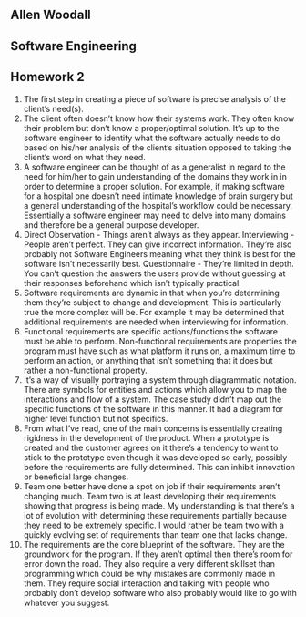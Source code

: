 ﻿## Allen Woodall
## Software Engineering
## Homework 2

1. The first step in creating a piece of software is precise analysis of the client’s need(s).
2. The client often doesn’t know how their systems work. They often know their problem but don’t know a proper/optimal solution. It’s up to the software engineer to identify what the software actually needs to do based on his/her analysis of the client’s situation opposed to taking the client’s word on what they need.
3. A software engineer can be thought of as a generalist in regard to the need for him/her to gain understanding of the domains they work in in order to determine a proper solution. For example, if making software for a hospital one doesn’t need intimate knowledge of brain surgery but a general understanding of the hospital’s workflow could be necessary. Essentially a software engineer may need to delve into many domains and therefore be a general purpose developer.
4. Direct Observation - Things aren’t always as they appear. Interviewing - People aren’t perfect. They can give incorrect information. They’re also probably not Software Engineers meaning what they think is best for the software isn’t necessarily best. Questionnaire - They’re limited in depth. You can’t question the answers the users provide without guessing at their responses beforehand which isn’t typically practical.
5. Software requirements are dynamic in that when you’re determining them they’re subject to change and development. This is particularly true the more complex will be. For example it may be determined that additional requirements are needed when interviewing for information.
6. Functional requirements are specific actions/functions the software must be able to perform. Non-functional requirements are properties the program must have such as what platform it runs on, a maximum time to perform an action, or anything that isn’t something that it does but rather a non-functional property.
7. It’s a way of visually portraying a system through diagrammatic notation. There are symbols for entities and actions which allow you to map the interactions and flow of a system. The case study didn’t map out the specific functions of the software in this manner. It had a diagram for higher level function but not specifics.
8. From what I’ve read, one of the main concerns is essentially creating rigidness in the development of the product. When a prototype is created and the customer agrees on it there’s a tendency to want to stick to the prototype even though it was developed so early, possibly before the requirements are fully determined. This can inhibit innovation or beneficial large changes.
9. Team one better have done a spot on job if their requirements aren’t changing much. Team two is at least developing their requirements showing that progress is being made. My understanding is that there’s a lot of evolution with determining these requirements partially because they need to be extremely specific. I would rather be team two with a quickly evolving set of requirements than team one that lacks change.
10. The requirements are the core blueprint of the software. They are the groundwork for the program. If they aren’t optimal then there’s room for error down the road. They also require a very different skillset than programming which could be why mistakes are commonly made in them. They require social interaction and talking with people who probably don’t develop software who also probably would like to go with whatever you suggest.
